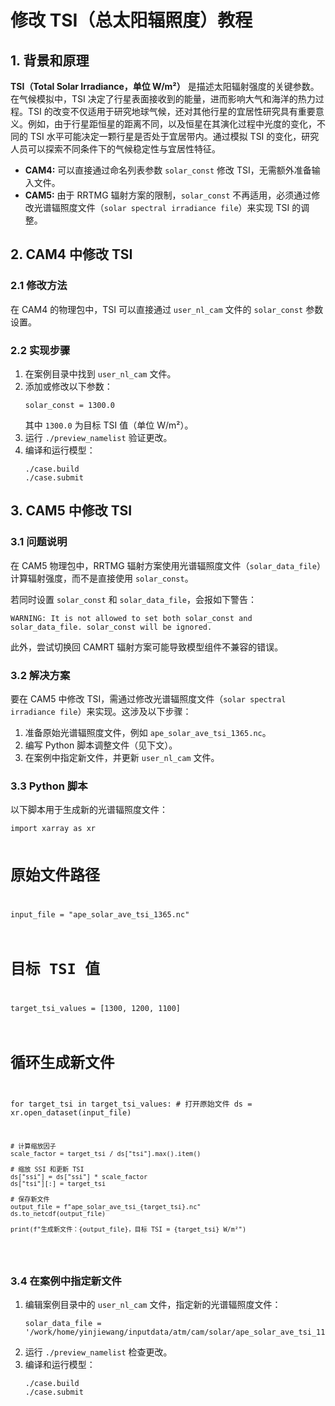 <h1>修改 TSI（总太阳辐照度）教程</h1>

<h2>1. 背景和原理</h2>
<p>
<strong>TSI（Total Solar Irradiance，单位 W/m²）</strong> 是描述太阳辐射强度的关键参数。在气候模拟中，TSI 决定了行星表面接收到的能量，进而影响大气和海洋的热力过程。TSI 的改变不仅适用于研究地球气候，还对其他行星的宜居性研究具有重要意义。例如，由于行星距恒星的距离不同，以及恒星在其演化过程中光度的变化，不同的 TSI 水平可能决定一颗行星是否处于宜居带内。通过模拟 TSI 的变化，研究人员可以探索不同条件下的气候稳定性与宜居性特征。
</p>
<ul>
  <li><strong>CAM4:</strong> 可以直接通过命名列表参数 <code>solar_const</code> 修改 TSI，无需额外准备输入文件。</li>
  <li><strong>CAM5:</strong> 由于 RRTMG 辐射方案的限制，<code>solar_const</code> 不再适用，必须通过修改光谱辐照度文件（<code>solar spectral irradiance file</code>）来实现 TSI 的调整。</li>
</ul>

<h2>2. CAM4 中修改 TSI</h2>
<h3>2.1 修改方法</h3>
<p>在 CAM4 的物理包中，TSI 可以直接通过 <code>user_nl_cam</code> 文件的 <code>solar_const</code> 参数设置。</p>

<h3>2.2 实现步骤</h3>
<ol>
  <li>在案例目录中找到 <code>user_nl_cam</code> 文件。</li>
  <li>添加或修改以下参数：
    <pre><code>solar_const = 1300.0</code></pre>
    其中 <code>1300.0</code> 为目标 TSI 值（单位 W/m²）。
  </li>
  <li>运行 <code>./preview_namelist</code> 验证更改。</li>
  <li>编译和运行模型：
    <pre><code>./case.build
./case.submit</code></pre>
  </li>
</ol>

<h2>3. CAM5 中修改 TSI</h2>
<h3>3.1 问题说明</h3>
<p>
在 CAM5 物理包中，RRTMG 辐射方案使用光谱辐照度文件（<code>solar_data_file</code>）计算辐射强度，而不是直接使用 <code>solar_const</code>。
</p>
<p>
若同时设置 <code>solar_const</code> 和 <code>solar_data_file</code>，会报如下警告：
<pre><code>WARNING: It is not allowed to set both solar_const and solar_data_file. solar_const will be ignored.</code></pre>
</p>
<p>
此外，尝试切换回 CAMRT 辐射方案可能导致模型组件不兼容的错误。
</p>

<h3>3.2 解决方案</h3>
<p>
要在 CAM5 中修改 TSI，需通过修改光谱辐照度文件（<code>solar spectral irradiance file</code>）来实现。这涉及以下步骤：
</p>
<ol>
  <li>准备原始光谱辐照度文件，例如 <code>ape_solar_ave_tsi_1365.nc</code>。</li>
  <li>编写 Python 脚本调整文件（见下文）。</li>
  <li>在案例中指定新文件，并更新 <code>user_nl_cam</code> 文件。</li>
</ol>

<h3>3.3 Python 脚本</h3>
<p>以下脚本用于生成新的光谱辐照度文件：</p>
<pre><code>import xarray as xr

# 原始文件路径
input_file = "ape_solar_ave_tsi_1365.nc"

# 目标 TSI 值
target_tsi_values = [1300, 1200, 1100]

# 循环生成新文件
for target_tsi in target_tsi_values:
    # 打开原始文件
    ds = xr.open_dataset(input_file)

    # 计算缩放因子
    scale_factor = target_tsi / ds["tsi"].max().item()

    # 缩放 SSI 和更新 TSI
    ds["ssi"] = ds["ssi"] * scale_factor
    ds["tsi"][:] = target_tsi

    # 保存新文件
    output_file = f"ape_solar_ave_tsi_{target_tsi}.nc"
    ds.to_netcdf(output_file)

    print(f"生成新文件：{output_file}，目标 TSI = {target_tsi} W/m²")
</code></pre>

<h3>3.4 在案例中指定新文件</h3>
<ol>
  <li>编辑案例目录中的 <code>user_nl_cam</code> 文件，指定新的光谱辐照度文件：
    <pre><code>solar_data_file = '/work/home/yinjiewang/inputdata/atm/cam/solar/ape_solar_ave_tsi_1100.nc'</code></pre>
  </li>
  <li>运行 <code>./preview_namelist</code> 检查更改。</li>
  <li>编译和运行模型：
    <pre><code>./case.build
./case.submit</code></pre>
  </li>
</ol>

